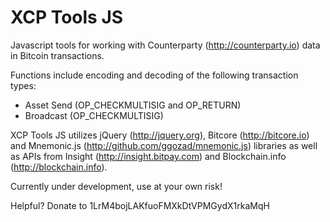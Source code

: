 # XCP Tools JS

Javascript tools for working with Counterparty (http://counterparty.io) data in Bitcoin transactions.

Functions include encoding and decoding of the following transaction types:
- Asset Send (OP_CHECKMULTISIG and OP_RETURN)
- Broadcast (OP_CHECKMULTISIG)

XCP Tools JS utilizes jQuery (http://jquery.org), Bitcore (http://bitcore.io) and Mnemonic.js (http://github.com/ggozad/mnemonic.js) libraries as well as APIs from Insight (http://insight.bitpay.com) and Blockchain.info (http://blockchain.info).

Currently under development, use at your own risk!

Helpful? Donate to 1LrM4bojLAKfuoFMXkDtVPMGydX1rkaMqH
